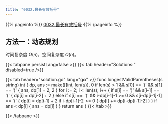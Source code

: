 ```yaml
---
title: "0032.最长有效括号"
---
```


{{% pageinfo %}}
[0032.最长有效括号](https://leetcode.cn/problems/longest-valid-parentheses/)
{{% /pageinfo %}}

## 方法一：动态规划

时间复杂度 $O(n)$，空间复杂度 $O(n)$。

{{< tabpane persistLang=false >}}
{{< tab header="Solutions:" disabled=true />}}

{{< tab header="solution.go" lang="go" >}}
func longestValidParentheses(s string) int {
	dp, ans := make([]int, len(s)), 0
	if len(s) > 1 && s[0] == '(' && s[1] == ')' {
		ans, dp[1] = 2, 2
	}
	for i := 2; i < len(s); i++ {
		if s[i] == ')' && s[i-1] == '(' {
			dp[i] = dp[i-2] + 2
		} else if s[i] == ')' && i-dp[i-1]-1 >= 0 && s[i-dp[i-1]-1] == '(' {
			dp[i] = dp[i-1] + 2
			if i-dp[i-1]-2 >= 0 {
				dp[i] += dp[i-dp[i-1]-2]
			}
		}
		if ans < dp[i] {
			ans = dp[i]
		}
	}
	return ans
}
{{< /tab >}}

{{< /tabpane >}}

